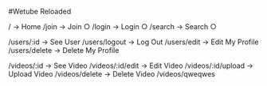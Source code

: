 #Wetube Reloaded

/ -> Home
/join -> Join ○
/login -> Login ○
/search -> Search ○

/users/:id -> See User
/users/logout -> Log Out
/users/edit -> Edit My Profile
/users/delete -> Delete My Profile

/videos/:id -> See Video
/videos/:id/edit -> Edit Video
/videos/:id/upload -> Upload Video
/videos/delete -> Delete Video
/videos/qweqwes
